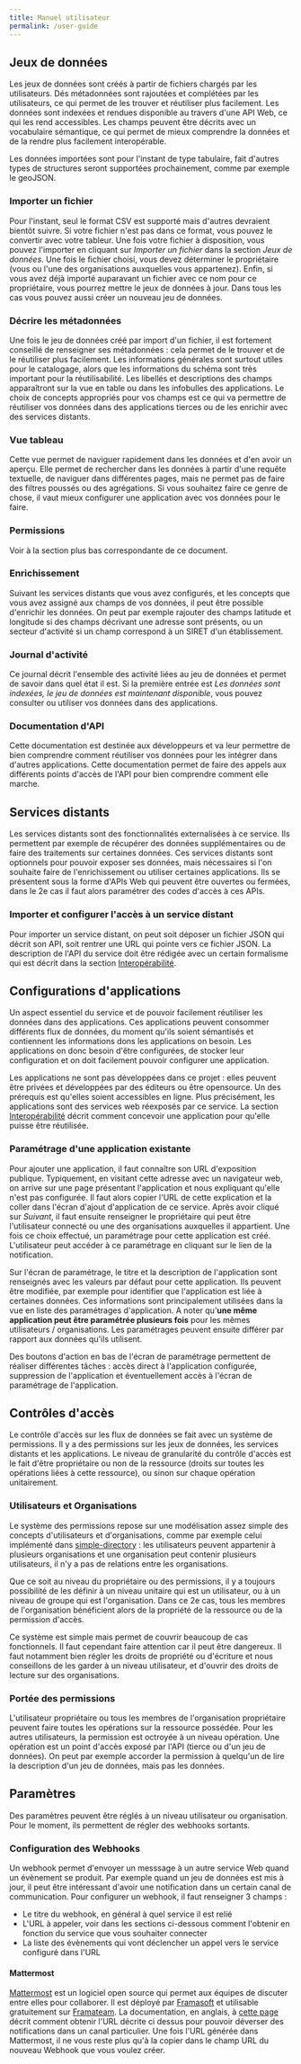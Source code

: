 ```yaml
---
title: Manuel utilisateur
permalink: /user-guide
---
```


## Jeux de données

Les jeux de données sont créés à partir de fichiers chargés par les utilisateurs. Dés métadonnées sont rajoutées et complétées par les utilisateurs, ce qui permet de les trouver et réutiliser plus facilement. Les données sont indexées et rendues disponible au travers d'une API Web, ce qui les rend accessibles. Les champs peuvent être décrits avec un vocabulaire sémantique, ce qui permet de mieux comprendre la données et de la rendre plus facilement interopérable.

Les données importées sont pour l'instant de type tabulaire, fait d'autres types de structures seront supportées prochainement, comme par exemple le geoJSON.

### Importer un fichier

Pour l'instant, seul le format CSV est supporté mais d'autres devraient bientôt suivre. Si votre fichier n'est pas dans ce format, vous pouvez le convertir avec votre tableur. Une fois votre fichier à disposition, vous pouvez l'importer en cliquant sur *Importer un fichier* dans la section *Jeux de données*. Une fois le fichier choisi, vous devez déterminer le propriétaire (vous ou l'une des organisations auxquelles vous appartenez). Enfin, si vous avez déjà importé auparavant un fichier avec ce nom pour ce propriétaire, vous pourrez mettre le jeux de données à jour. Dans tous les cas vous pouvez aussi créer un nouveau jeu de données.

### Décrire les métadonnées

Une fois le jeu de données créé par import d'un fichier, il est fortement conseillé de renseigner ses métadonnées : cela permet de le trouver et de le réutiliser plus facilement. Les informations générales sont surtout utiles pour le catalogage, alors que les informations du schéma sont très important pour la réutilisabilité. Les libellés et descriptions des champs apparaîtront sur la vue en table ou dans les infobulles des applications. Le choix de concepts appropriés pour vos champs est ce qui va permettre de réutiliser vos données dans des applications tierces ou de les enrichir avec des services distants.

### Vue tableau

Cette vue permet de naviguer rapidement dans les données et d'en avoir un aperçu. Elle permet de rechercher dans les données à partir d'une requête textuelle, de naviguer dans différentes pages, mais ne permet pas de faire des filtres poussés ou des agrégations. Si vous souhaitez faire ce genre de chose, il vaut mieux configurer une application avec vos données pour le faire.

### Permissions
Voir à la section plus bas correspondante de ce document.

### Enrichissement

Suivant les services distants que vous avez configurés, et les concepts que vous avez assigné aux champs de vos données, il peut être possible d'enrichir les données. On peut par exemple rajouter des champs latitude et longitude si des champs décrivant une adresse sont présents, ou un secteur d'activité si un champ correspond à un SIRET d'un établissement.

### Journal d'activité

Ce journal décrit l'ensemble des activité liées au jeu de données et permet de savoir dans quel état il est. Si la première entrée est *Les données sont indexées, le jeu de données est maintenant disponible*, vous pouvez consulter ou utiliser vos données dans des applications.

### Documentation d'API
Cette documentation est destinée aux développeurs et va leur permettre de bien comprendre comment réutiliser vos données pour les intégrer dans d'autres applications. Cette documentation permet de faire des appels aux différents points d'accès de l'API pour bien comprendre comment elle marche.

## Services distants

Les services distants sont des fonctionnalités externalisées à ce service. Ils permettent par exemple de récupérer des données supplémentaires ou de faire des traitements sur certaines données. Ces services distants sont optionnels pour pouvoir exposer ses données, mais nécessaires si l'on souhaite faire de l'enrichissement ou utiliser certaines applications. Ils se présentent sous la forme d'APIs Web qui peuvent être ouvertes ou fermées, dans le 2e cas il faut alors paramétrer des codes d'accès à ces APIs.

### Importer et configurer l'accès à un service distant
Pour importer un service distant, on peut soit déposer un fichier JSON qui décrit son API, soit rentrer une URL qui pointe vers ce fichier JSON. La description de l'API du service doit être rédigée avec un certain formalisme qui est décrit dans la section [Interopérabilité](interoperate).


## Configurations d'applications

Un aspect essentiel du service et de pouvoir facilement réutiliser les données dans des applications. Ces applications peuvent consommer différents flux de données, du moment qu'ils soient sémantisés et contiennent les informations dons les applications on besoin. Les applications on donc besoin d'être configurées, de stocker leur configuration et on doit facilement pouvoir configurer une application.

Les applications ne sont pas développées dans ce projet : elles peuvent être privées et développées par des éditeurs ou être opensource. Un des prérequis est qu'elles soient accessibles en ligne. Plus précisément, les applications sont des services web réexposés par ce service. La section [Interopérabilité](interoperate) décrit comment concevoir une application pour qu'elle puisse être réutilisée.

### Paramétrage d'une application existante

Pour ajouter une application, il faut connaître son URL d'exposition publique. Typiquement, en visitant cette adresse avec un navigateur web, on arrive sur une page présentant l'application et nous expliquant qu'elle n'est pas configurée. Il faut alors copier l'URL de cette explication et la coller dans l'écran d'ajout d'application de ce service. Après avoir cliqué sur *Suivant*, il faut ensuite renseigner le propriétaire qui peut être l'utilisateur connecté ou une des organisations auxquelles il appartient. Une fois ce choix effectué, un paramétrage pour cette application est créé. L'utilisateur peut accéder à ce paramétrage en cliquant sur le lien de la notification.

Sur l'écran de paramétrage, le titre et la description de l'application sont renseignés avec les valeurs par défaut pour cette application. Ils peuvent être modifiée, par exemple pour identifier que l'application est liée à certaines données. Ces informations sont principalement utilisées dans la vue en liste des paramétrages d'application. A noter qu'**une même application peut être paramétrée plusieurs fois** pour les mêmes utilisateurs / organisations. Les paramétrages peuvent ensuite différer par rapport aux données qu'ils utilisent.

Des boutons d'action en bas de l'écran de paramétrage permettent de réaliser différentes tâches : accès direct à l'application configurée, suppression de l'application et éventuellement accès à l'écran de paramétrage de l'application.


## Contrôles d'accès

Le contrôle d'accès sur les flux de données se fait avec un système de permissions. Il y a des permissions sur les jeux de données, les services distants et les applications. Le niveau de granularité du contrôle d'accès est le fait d'être propriétaire ou non de la ressource (droits sur toutes les opérations liées à cette ressource), ou sinon sur chaque opération unitairement.

### Utilisateurs et Organisations

Le système des permissions repose sur une modélisation assez simple des concepts d'utilisateurs et d'organisations, comme par exemple celui implémenté dans [simple-directory](https://github.com/koumoul-dev/simple-directory) : les utilisateurs peuvent appartenir à plusieurs organisations et une organisation peut contenir plusieurs utilisateurs, il n'y a pas de relations entre les organisations.

Que ce soit au niveau du propriétaire ou des permissions, il y a toujours possibilité de les définir à un niveau unitaire qui est un utilisateur, ou à un niveau de groupe qui est l'organisation. Dans ce 2e cas, tous les membres de l'organisation bénéficient alors de la propriété de la ressource ou de la permission d'accès.

Ce système est simple mais permet de couvrir beaucoup de cas fonctionnels. Il faut cependant faire attention car il peut être dangereux. Il faut notamment bien régler les droits de propriété ou d'écriture et nous conseillons de les garder à un niveau utilisateur, et d'ouvrir des droits de lecture sur des organisations.

### Portée des permissions

L'utilisateur propriétaire ou tous les membres de l'organisation propriétaire peuvent faire toutes les opérations sur la ressource possédée. Pour les autres utilisateurs, la permission est octroyée à un niveau opération. Une opération est un point d'accès exposé par l'API (tierce ou d'un jeu de données). On peut par exemple accorder la permission à quelqu'un de lire la description d'un jeu de données, mais pas les données.


## Paramètres

Des paramètres peuvent être réglés à un niveau utilisateur ou organisation. Pour le moment, ils permettent de régler des webhooks sortants.

### Configuration des Webhooks

Un webhook permet d'envoyer un messsage à un autre service Web quand un évènement se produit. Par exemple quand un jeu de données est mis à jour, il peut être intéressant d'avoir une notification dans un certain canal de communication. Pour configurer un webhook, il faut renseigner 3 champs :
 * Le titre du webhook, en général à quel service il est relié
 * L'URL à appeler, voir dans les sections ci-dessous comment l'obtenir en fonction du service que vous souhaiter connecter
 * La liste des évènements qui vont déclencher un appel vers le service configuré dans l'URL

#### Mattermost

[Mattermost](https://mattermost.com) est un logiciel open source qui permet aux équipes de discuter entre elles pour collaborer. Il est déployé par [Framasoft](https://framasoft.org/) et utilisable gratuitement sur [Framateam](https://framateam.org). La documentation, en anglais, à [cette page](https://docs.mattermost.com/developer/webhooks-incoming.html) décrit comment obtenir l'URL décrite ci dessus pour pouvoir déverser des notifications dans un canal particulier. Une fois l'URL générée dans Mattermost, il ne vous reste plus qu'à la copier dans le champ URL du nouveau Webhook que vous voulez créer.
